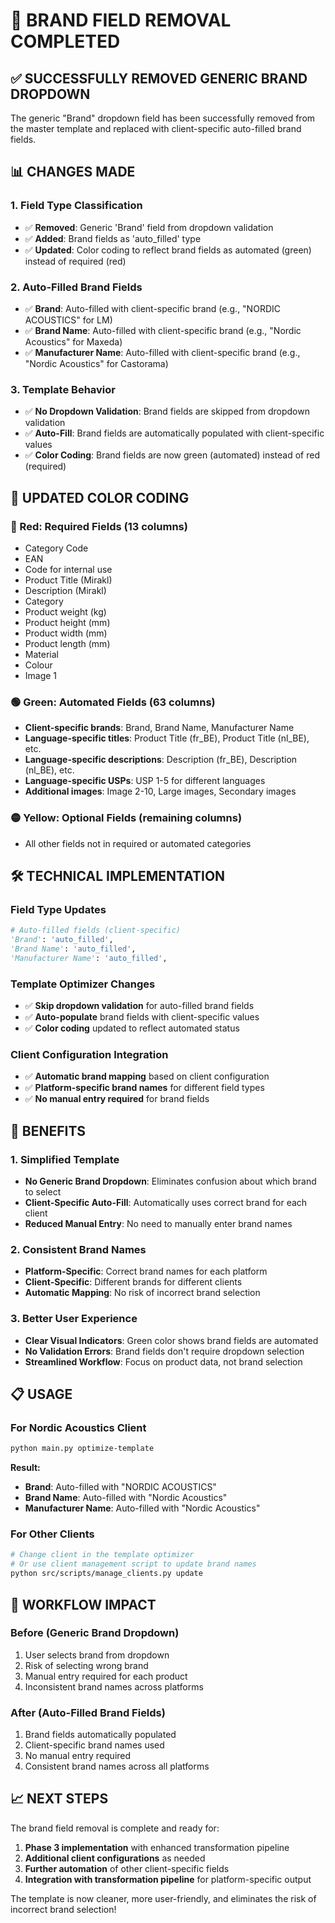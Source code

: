# 🎯 BRAND FIELD REMOVAL COMPLETED

## ✅ **SUCCESSFULLY REMOVED GENERIC BRAND DROPDOWN**

The generic "Brand" dropdown field has been successfully removed from the master template and replaced with client-specific auto-filled brand fields.

## 📊 **CHANGES MADE**

### **1. Field Type Classification**
- ✅ **Removed**: Generic 'Brand' field from dropdown validation
- ✅ **Added**: Brand fields as 'auto_filled' type
- ✅ **Updated**: Color coding to reflect brand fields as automated (green) instead of required (red)

### **2. Auto-Filled Brand Fields**
- ✅ **Brand**: Auto-filled with client-specific brand (e.g., "NORDIC ACOUSTICS" for LM)
- ✅ **Brand Name**: Auto-filled with client-specific brand (e.g., "Nordic Acoustics" for Maxeda)
- ✅ **Manufacturer Name**: Auto-filled with client-specific brand (e.g., "Nordic Acoustics" for Castorama)

### **3. Template Behavior**
- ✅ **No Dropdown Validation**: Brand fields are skipped from dropdown validation
- ✅ **Auto-Fill**: Brand fields are automatically populated with client-specific values
- ✅ **Color Coding**: Brand fields are now green (automated) instead of red (required)

## 🎨 **UPDATED COLOR CODING**

### **🔴 Red: Required Fields (13 columns)**
- Category Code
- EAN
- Code for internal use
- Product Title (Mirakl)
- Description (Mirakl)
- Category
- Product weight (kg)
- Product height (mm)
- Product width (mm)
- Product length (mm)
- Material
- Colour
- Image 1

### **🟢 Green: Automated Fields (63 columns)**
- **Client-specific brands**: Brand, Brand Name, Manufacturer Name
- **Language-specific titles**: Product Title (fr_BE), Product Title (nl_BE), etc.
- **Language-specific descriptions**: Description (fr_BE), Description (nl_BE), etc.
- **Language-specific USPs**: USP 1-5 for different languages
- **Additional images**: Image 2-10, Large images, Secondary images

### **🟡 Yellow: Optional Fields (remaining columns)**
- All other fields not in required or automated categories

## 🛠️ **TECHNICAL IMPLEMENTATION**

### **Field Type Updates**
```python
# Auto-filled fields (client-specific)
'Brand': 'auto_filled',
'Brand Name': 'auto_filled', 
'Manufacturer Name': 'auto_filled',
```

### **Template Optimizer Changes**
- ✅ **Skip dropdown validation** for auto-filled brand fields
- ✅ **Auto-populate** brand fields with client-specific values
- ✅ **Color coding** updated to reflect automated status

### **Client Configuration Integration**
- ✅ **Automatic brand mapping** based on client configuration
- ✅ **Platform-specific brand names** for different field types
- ✅ **No manual entry required** for brand fields

## 🎯 **BENEFITS**

### **1. Simplified Template**
- **No Generic Brand Dropdown**: Eliminates confusion about which brand to select
- **Client-Specific Auto-Fill**: Automatically uses correct brand for each client
- **Reduced Manual Entry**: No need to manually enter brand names

### **2. Consistent Brand Names**
- **Platform-Specific**: Correct brand names for each platform
- **Client-Specific**: Different brands for different clients
- **Automatic Mapping**: No risk of incorrect brand selection

### **3. Better User Experience**
- **Clear Visual Indicators**: Green color shows brand fields are automated
- **No Validation Errors**: Brand fields don't require dropdown selection
- **Streamlined Workflow**: Focus on product data, not brand selection

## 📋 **USAGE**

### **For Nordic Acoustics Client**
```bash
python main.py optimize-template
```

**Result:**
- **Brand**: Auto-filled with "NORDIC ACOUSTICS"
- **Brand Name**: Auto-filled with "Nordic Acoustics"  
- **Manufacturer Name**: Auto-filled with "Nordic Acoustics"

### **For Other Clients**
```bash
# Change client in the template optimizer
# Or use client management script to update brand names
python src/scripts/manage_clients.py update
```

## 🔄 **WORKFLOW IMPACT**

### **Before (Generic Brand Dropdown)**
1. User selects brand from dropdown
2. Risk of selecting wrong brand
3. Manual entry required for each product
4. Inconsistent brand names across platforms

### **After (Auto-Filled Brand Fields)**
1. Brand fields automatically populated
2. Client-specific brand names used
3. No manual entry required
4. Consistent brand names across all platforms

## 📈 **NEXT STEPS**

The brand field removal is complete and ready for:
1. **Phase 3 implementation** with enhanced transformation pipeline
2. **Additional client configurations** as needed
3. **Further automation** of other client-specific fields
4. **Integration with transformation pipeline** for platform-specific output

The template is now cleaner, more user-friendly, and eliminates the risk of incorrect brand selection! 